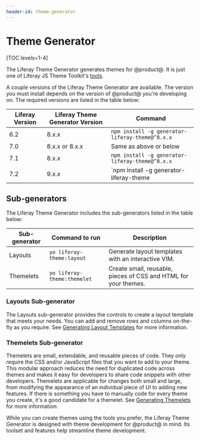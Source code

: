 ```yaml
---
header-id: theme-generator
---
```


# Theme Generator

[TOC levels=1-4]

The Liferay Theme Generator generates themes for @product@. It is just one of 
Liferay JS Theme Toolkit's 
[tools](https://github.com/liferay/liferay-themes-sdk/tree/master/packages). 

A couple versions of the Liferay Theme Generator are available. The version you 
must install depends on the version of @product@ you're developing on. The 
required versions are listed in the table below:

| Liferay Version | Liferay Theme Generator Version | Command |
| --- | --- | --- |
| 6.2 | 8.x.x | `npm install -g generator-liferay-theme@^8.x.x` |
| 7.0 | 8.x.x or 8.x.x | Same as above or below |
| 7.1 | 8.x.x | `npm install -g generator-liferay-theme@^8.x.x` |
| 7.2 | 9.x.x | `npm install -g generator-liferay-theme |

## Sub-generators

The Liferay Theme Generator includes the sub-generators listed in the table 
below:

| Sub-generator | Command to run | Description |
| --- | --- | --- |
| Layouts | `yo liferay-theme:layout` | Generate layout templates with an interactive VIM. |
| Themelets | `yo liferay-theme:themelet` | Create small, reusable, pieces of CSS and HTML for your themes. |

### Layouts Sub-generator

The Layouts sub-generator provides the controls to create a layout template 
that meets your needs. You can add and remove rows and columns on-the-fly as you 
require. See 
[Generating Layout Templates](/docs/7-2/reference/-/knowledge_base/reference/creating-layout-templates-with-the-themes-generator) 
for more information. 

### Themelets Sub-generator

Themelets are small, extendable, and reusable pieces of code. They only require 
the CSS and/or JavaScript files that you want to add to your theme. This modular 
approach reduces the need for duplicated code across themes and makes it easy 
for developers to share code snippets with other developers. Themelets are 
applicable for changes both small and large, from modifying the appearance of an 
individual piece of UI to adding new features. If there is something you have to 
manually code for every theme you create, it's a good candidate for a themelet. 
See 
[Generating Themelets](/docs/7-2/reference/-/knowledge_base/reference/creating-themelets-with-the-themes-generator) 
for more information. 

While you can create themes using the tools you prefer, the Liferay Theme 
Generator is designed with theme development for @product@ in mind. Its toolset 
and features help streamline theme development.
